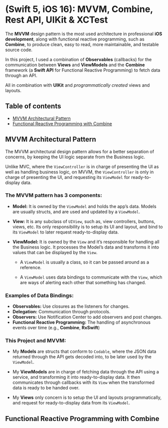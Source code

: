 # (Swift 5, iOS 16): MVVM, Combine, Rest API, UIKit & XCTest

The **MVVM** design pattern is the most used architecture in professional **iOS development**, along with functional reactive programming, such as **Combine**, to produce clean, easy to read, more maintainable, and testable source code. 

In this project, I used a combination of **Observables** (callbacks) for the communication between **Views** and **ViewModels** and the **Combine** framework (a **Swift API** for Functional Reactive Programming) to fetch data through an API.

All in combination with **UIKit** and _programmatically created_ views and layouts.

## Table of contents
* [MVVM Architectural Pattern](#mvvm)
* [Functional Reactive Programming with Combine](#combine)

## <a name="mvvm"></a>MVVM Architectural Pattern

The MVVM architectural design pattern allows for a better separation of concerns, by keeping the UI logic separate from the Business logic.

Unlike MVC, where the `ViewController` is in charge of presenting the UI as well as handling business logic, on MVVM, the `ViewController` is only in charge of presenting the UI, and requesting its `ViewModel` for ready-to-display data.

### The MVVM pattern has 3 components:

* **Model:** It is owned by the `ViewModel` and holds the app’s data. Models are usually structs, and are used and updated by a `ViewModel`.

* **View:** It is any subclass of `UIView`, such as, view controllers, buttons, views, etc. Its only responsibility is to setup its UI and layout, and bind to its `ViewModel` to later request ready-to-display data.

* **ViewModel:** It is owned by the `View` and it’s responsible for handling all the Business logic. It processes the Model’s data and transforms it into values that can be displayed by the `View`.

  - A `ViewModel` is usually a class, so it can be passed around as a reference.

  - A `ViewModel` uses data bindings to communicate with the `View`, which are ways of alerting each other that something has changed.


### Examples of Data Bindings:

* **Observables:** Use closures as the listeners for changes.
* **Delegation:** Communication through protocols.
* **Observers:** Use Notification Center to add observers and post changes.
* **Functional Reactive Programming:** The handling of asynchronous events over time (e.g., **Combine**, **RxSwift**)


### This Project and MVVM:

* My **Models** are structs that conform to `Codable`, where the JSON data returned through the API gets decoded into, to be later used by the `ViewModel`.

* My **ViewModels** are in charge of fetching data through the API using a service, and transforming it into ready-to-display data. It then communicates through callbacks with its `View` when the transformed data is ready to be handed over.

* My **Views** only concern is to setup the UI and layouts programmatically, and request for ready-to-display data from its `ViewModel`.


## <a name="combine"></a>Functional Reactive Programming with Combine
